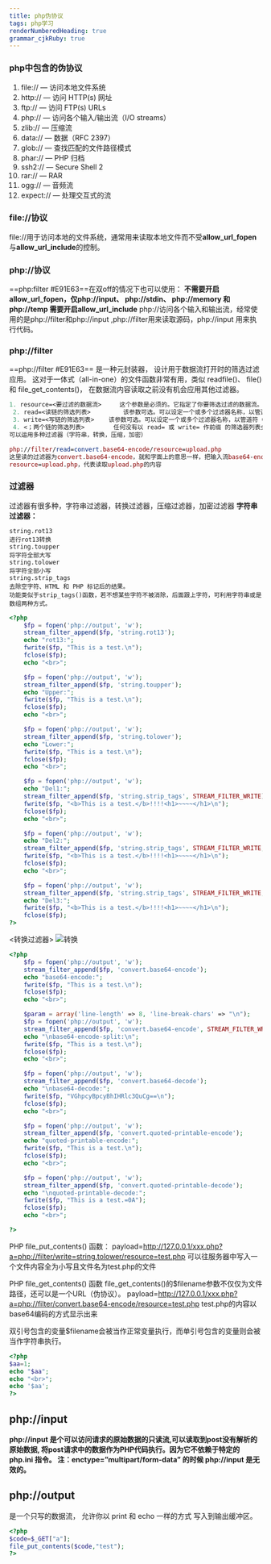 ```yaml
---
title: php伪协议 
tags: php学习
renderNumberedHeading: true
grammar_cjkRuby: true
---
```

### php中包含的伪协议
 

 1. file:// — 访问本地文件系统
 2. http:// — 访问 HTTP(s) 网址
 3. ftp:// — 访问 FTP(s) URLs
 4. php:// — 访问各个输入/输出流（I/O streams）
 5. zlib:// — 压缩流
 6. data:// — 数据（RFC 2397）
 7. glob:// — 查找匹配的文件路径模式
 8. phar:// — PHP 归档
 9. ssh2:// — Secure Shell 2
 10. rar:// — RAR
 11. ogg:// — 音频流
 12. expect:// — 处理交互式的流

### file://协议
file://用于访问本地的文件系统，通常用来读取本地文件而不受**allow_url_fopen**与**allow_url_include**的控制。

### php://协议
==php:filter #E91E63==在双off的情况下也可以使用：
**不需要开启allow_url_fopen，仅php://input、 php://stdin、 php://memory 和 php://temp 需要开启allow_url_include**
php://访问各个输入和输出流，经常使用的是php://filter和php://input ,php://filter用来读取源码，php://input 用来执行代码。
### php://filter
==php://filter #E91E63== 是一种元封装器， 设计用于数据流打开时的筛选过滤应用。 这对于一体式（all-in-one）的文件函数非常有用，类似 readfile()、 file() 和 file_get_contents()， 在数据流内容读取之前没有机会应用其他过滤器。

 

``` nix
1. resource=<要过滤的数据流>     这个参数是必须的。它指定了你要筛选过滤的数据流。
 2. read=<读链的筛选列表>         该参数可选。可以设定一个或多个过滤器名称，以管道符（|）分隔。
 3. write=<写链的筛选列表>    该参数可选。可以设定一个或多个过滤器名称，以管道符（|）分隔。
 4. <；两个链的筛选列表>        任何没有以 read= 或 write= 作前缀 的筛选器列表会视情况应用于读或写链。
可以运用多种过滤器（字符串，转换，压缩，加密）
```

``` maxima
php://filter/read=convert.base64-encode/resource=upload.php
这里读的过滤器为convert.base64-encode，就和字面上的意思一样，把输入流base64-encode。
resource=upload.php，代表读取upload.php的内容
```
### 过滤器
过滤器有很多种，字符串过滤器，转换过滤器，压缩过滤器，加密过滤器
**字符串过滤器：**

``` stylus
string.rot13
进行rot13转换
string.toupper
将字符全部大写
string.tolower
将字符全部小写
string.strip_tags
去除空字符、HTML 和 PHP 标记后的结果。
功能类似于strip_tags()函数，若不想某些字符不被消除，后面跟上字符，可利用字符串或是数组两种方式。
```

``` php
<?php
    $fp = fopen('php://output', 'w');
    stream_filter_append($fp, 'string.rot13');
    echo "rot13:";
    fwrite($fp, "This is a test.\n");
    fclose($fp);
    echo "<br>";

    $fp = fopen('php://output', 'w');
    stream_filter_append($fp, 'string.toupper');
    echo "Upper:";
    fwrite($fp, "This is a test.\n");
    fclose($fp);
    echo "<br>";

    $fp = fopen('php://output', 'w');
    stream_filter_append($fp, 'string.tolower');
    echo "Lower:";
    fwrite($fp, "This is a test.\n");
    fclose($fp);
    echo "<br>";

    $fp = fopen('php://output', 'w');
    echo "Del1:";
    stream_filter_append($fp, 'string.strip_tags', STREAM_FILTER_WRITE);
    fwrite($fp, "<b>This is a test.</b>!!!!<h1>~~~~</h1>\n");
    fclose($fp);
    echo "<br>";

    $fp = fopen('php://output', 'w');
    echo "Del2:";
    stream_filter_append($fp, 'string.strip_tags', STREAM_FILTER_WRITE, "<b>");
    fwrite($fp, "<b>This is a test.</b>!!!!<h1>~~~~</h1>\n");
    fclose($fp);
    echo "<br>";

    $fp = fopen('php://output', 'w');
    stream_filter_append($fp, 'string.strip_tags', STREAM_FILTER_WRITE, array('b','h1'));
    echo "Del3:";
    fwrite($fp, "<b>This is a test.</b>!!!!<h1>~~~~</h1>\n");
    fclose($fp);
?>
```
<转换过滤器>
![转换](https://githubimg/小书匠/1596209773827.png)

``` php
<?php
    $fp = fopen('php://output', 'w');
    stream_filter_append($fp, 'convert.base64-encode');
    echo "base64-encode:";
    fwrite($fp, "This is a test.\n");
    fclose($fp);
    echo "<br>";

    $param = array('line-length' => 8, 'line-break-chars' => "\n");
    $fp = fopen('php://output', 'w');
    stream_filter_append($fp, 'convert.base64-encode', STREAM_FILTER_WRITE, $param);
    echo "\nbase64-encode-split:\n";
    fwrite($fp, "This is a test.\n");
    fclose($fp);
    echo "<br>";

    $fp = fopen('php://output', 'w');
    stream_filter_append($fp, 'convert.base64-decode');
    echo "\nbase64-decode:";
    fwrite($fp, "VGhpcyBpcyBhIHRlc3QuCg==\n");
    fclose($fp);
    echo "<br>";

    $fp = fopen('php://output', 'w');
    stream_filter_append($fp, 'convert.quoted-printable-encode');
    echo "quoted-printable-encode:";
    fwrite($fp, "This is a test.\n");
    fclose($fp);
    echo "<br>";

    $fp = fopen('php://output', 'w');
    stream_filter_append($fp, 'convert.quoted-printable-decode');
    echo "\nquoted-printable-decode:";
    fwrite($fp, "This is a test.=0A");
    fclose($fp);
    echo "<br>";

?>
```
PHP file_put_contents() 函数：
payload=http://127.0.0.1/xxx.php?a=php://filter/write=string.tolower/resource=test.php
可以往服务器中写入一个文件内容全为小写且文件名为test.php的文件

PHP file_get_contents() 函数
file_get_contents()的$filename参数不仅仅为文件路径，还可以是一个URL（伪协议）。
payload=http://127.0.0.1/xxx.php?a=php://filter/convert.base64-encode/resource=test.php
test.php的内容以base64编码的方式显示出来

双引号包含的变量$filename会被当作正常变量执行，而单引号包含的变量则会被当作字符串执行。

``` php
<?php  
$aa=1;
echo "$aa";
echo "<br>";
echo '$aa';
?>
```
## php://input
**php://input 是个可以访问请求的原始数据的只读流,可以读取到post没有解析的原始数据, 将post请求中的数据作为PHP代码执行。因为它不依赖于特定的 php.ini 指令。
注：enctype=”multipart/form-data” 的时候 php://input 是无效的。**

## php://output
是一个只写的数据流， 允许你以 print 和 echo 一样的方式 写入到输出缓冲区。

``` php
<?php  
$code=$_GET["a"];  
file_put_contents($code,"test");   
?>  
```
